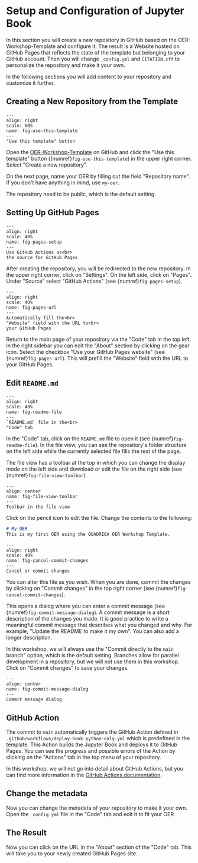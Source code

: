 # Setup and Configuration of Jupyter Book

In this section you will create a new repository in GitHub based on the OER-Workshop-Template and configure it. The result is a Website hosted on GitHub Pages that reflects the state of the template but belonging to your GitHub account. Then you will change `_config.yml` and `CITATION.cff` to personalize the repository and make it your own.

In the following sections you will add content to your repository and customize it further.


## Creating a New Repository from the Template

```{figure} /assets/content/use_this_template_button.png
---
align: right
scale: 60%
name: fig-use-this-template
---
"Use this template" button
```
Open the <a href="https://github.com/quadriga-dk/OER-Workshop-Template/" target="_blank" class="external-link">OER-Workshop-Template</a> on GitHub and click the "Use this template" button ({numref}`fig-use-this-template`) in the upper right corner. Select "Create a new repository".

On the next page, name your OER by filling out the field "Repository name". If you don't have anything in mind, use `my-oer`.

The repository need to be public, which is the default setting.

## Setting Up GitHub Pages
```{figure} /assets/content/pages_source_actions.png
---
align: right
scale: 40%
name: fig-pages-setup
---
Use GitHub Actions as<br>
the source for GitHub Pages
```
After creating the repository, you will be redirected to the new repository. In the upper right corner, click on "Settings". On the left side, click on "Pages". Under "Source" select "GitHub Actions" (see {numref}`fig-pages-setup`).

```{figure} /assets/content/github_pages_url.png
---
align: right
scale: 40%
name: fig-pages-url
---
Automatically fill the<br>
"Website" field with the URL to<br>
your GitHub Pages
```

Return to the main page of your repository via the "Code" tab in the top left. In the right sidebar you can edit the "About" section by clicking on the gear icon. Select the checkbox "Use your GitHub Pages website" (see {numref}`fig-pages-url`). This will prefill the "Website" field with the URL to your GitHub Pages.

## Edit `README.md`

```{figure} /assets/content/code_tab_readme_file.png
---
align: right
scale: 40%
name: fig-readme-file
---
`README.md` file in the<br>
"Code" tab
```
In the "Code" tab, click on the `README.md` file to open it (see {numref}`fig-readme-file`). In the file view, you can see the repository's folder structure on the left side while the currently selected file fills the rest of the page.

The file view has a toolbar at the top in which you can change the display mode on the left side and download or edit the file on the right side (see {numref}`fig-file-view-toolbar`).
```{figure} /assets/content/file_view_toolbar.png
---
align: center
name: fig-file-view-toolbar
---
Toolbar in the file view
```
Click on the pencil icon to edit the file. Change the contents to the following:

```markdown
# My OER
This is my first OER using the QUADRIGA OER Workshop Template.

```

```{figure} /assets/content/cancel_commit_changes.png
---
align: right
scale: 40%
name: fig-cancel-commit-changes
---
Cancel or commit changes
```

You can alter this file as you wish. When you are done, commit the changes by clicking on "Commit changes" in the top right corner (see {numref}`fig-cancel-commit-changes`). 

This opens a dialog where you can enter a commit message (see {numref}`fig-commit-message-dialog`). A commit message is a short description of the changes you made. It is good practice to write a meaningful commit message that describes what you changed and why. For example, "Update the README to make it my own". You can also add a longer description.

In this workshop, we will always use the "Commit directly to the `main` branch" option, which is the default setting. Branches allow for parallel development in a repository, but we will not use them in this workshop. Click on "Commit changes" to save your changes.

```{figure} /assets/content/commit_message_dialog.png
---
align: center
name: fig-commit-message-dialog
---
Commit message dialog
```

## GitHub Action
The commit to `main` automatically triggers the GitHub Action defined in `.github/workflows/deploy-book-python-only.yml` which is predefined in the template. This Action builds the Jupyter Book and deploys it to GitHub Pages. You can see the progress and possible errors of the Action by clicking on the "Actions" tab in the top menu of your repository.

In this workshop, we will not go into detail about GitHub Actions, but you can find more information in the <a href="https://docs.github.com/en/actions" target="_blank" class="external-link">GitHub Actions documentation</a>.


## Change the metadata
Now you can change the metadata of your repository to make it your own. Open the `_config.yml` file in the "Code" tab and edit it to fit your OER

## The Result

Now you can click on the URL in the "About" section of the "Code" tab. This will take you to your newly created GitHub Pages site.

